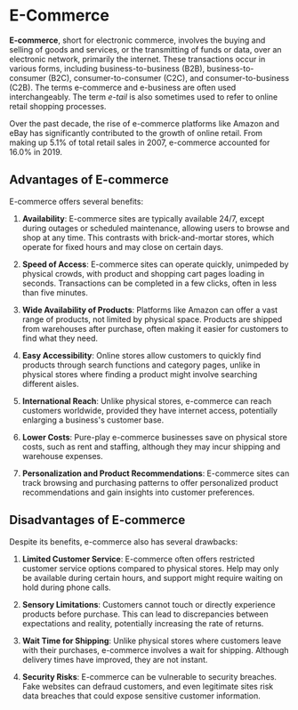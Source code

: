 # E-Commerce 

**E-commerce**, short for electronic commerce, involves the buying and selling of goods and services, or the transmitting of funds or data, over an electronic network, primarily the internet. These transactions occur in various forms, including business-to-business (B2B), business-to-consumer (B2C), consumer-to-consumer (C2C), and consumer-to-business (C2B). The terms e-commerce and e-business are often used interchangeably. The term *e-tail* is also sometimes used to refer to online retail shopping processes.

Over the past decade, the rise of e-commerce platforms like Amazon and eBay has significantly contributed to the growth of online retail. From making up 5.1% of total retail sales in 2007, e-commerce accounted for 16.0% in 2019.

## Advantages of E-commerce

E-commerce offers several benefits:

1. **Availability**: E-commerce sites are typically available 24/7, except during outages or scheduled maintenance, allowing users to browse and shop at any time. This contrasts with brick-and-mortar stores, which operate for fixed hours and may close on certain days.

2. **Speed of Access**: E-commerce sites can operate quickly, unimpeded by physical crowds, with product and shopping cart pages loading in seconds. Transactions can be completed in a few clicks, often in less than five minutes.

3. **Wide Availability of Products**: Platforms like Amazon can offer a vast range of products, not limited by physical space. Products are shipped from warehouses after purchase, often making it easier for customers to find what they need.

4. **Easy Accessibility**: Online stores allow customers to quickly find products through search functions and category pages, unlike in physical stores where finding a product might involve searching different aisles.

5. **International Reach**: Unlike physical stores, e-commerce can reach customers worldwide, provided they have internet access, potentially enlarging a business's customer base.

6. **Lower Costs**: Pure-play e-commerce businesses save on physical store costs, such as rent and staffing, although they may incur shipping and warehouse expenses.

7. **Personalization and Product Recommendations**: E-commerce sites can track browsing and purchasing patterns to offer personalized product recommendations and gain insights into customer preferences.

## Disadvantages of E-commerce

Despite its benefits, e-commerce also has several drawbacks:

1. **Limited Customer Service**: E-commerce often offers restricted customer service options compared to physical stores. Help may only be available during certain hours, and support might require waiting on hold during phone calls.

2. **Sensory Limitations**: Customers cannot touch or directly experience products before purchase. This can lead to discrepancies between expectations and reality, potentially increasing the rate of returns.

3. **Wait Time for Shipping**: Unlike physical stores where customers leave with their purchases, e-commerce involves a wait for shipping. Although delivery times have improved, they are not instant.

4. **Security Risks**: E-commerce can be vulnerable to security breaches. Fake websites can defraud customers, and even legitimate sites risk data breaches that could expose sensitive customer information.


